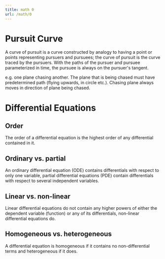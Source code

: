 ```yaml
---
title: math 0
url: /math/0
---
```



# Pursuit Curve


A curve of pursuit is a curve constructed by analogy to having a point or points representing pursuers and pursuees; the curve of pursuit is the curve traced by the pursuers. With the paths of the
pursuer and pursuee parameterized in time, the pursuee is always on the pursuer's tangent.

e.g. one plane chasing another. The plane that is being chased must have predetermined path (flying upwards, in circle etc.). Chasing plane always moves in direction of plane being chased.


# Differential Equations

## Order

The order of a differential equation is the highest order of any differential contained in it.

## Ordinary vs. partial

An ordinary differential equation (ODE) contains differentials with respect to only one variable, partial differential equations (PDE) contain differentials with respect to several independent variables.

## Linear vs. non-linear

Linear differential equations do not contain any higher powers of either the dependent variable (function) or any of its differentials, non-linear differential equations do.

## Homogeneous vs. heterogeneous

A differential equation is homogeneous if it contains no non-differential terms and heterogeneous if it does.








